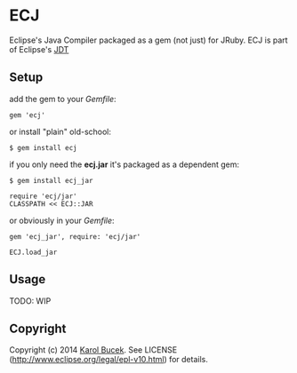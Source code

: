 # ECJ

Eclipse's Java Compiler packaged as a gem (not just) for JRuby.
ECJ is part of Eclipse's [JDT](http://projects.eclipse.org/projects/eclipse.jdt)

## Setup

add the gem to your *Gemfile*:

    gem 'ecj'

or install "plain" old-school:

    $ gem install ecj

if you only need the **ecj.jar** it's packaged as a dependent gem:

    $ gem install ecj_jar

    require 'ecj/jar'
    CLASSPATH << ECJ::JAR

or obviously in your *Gemfile*:

    gem 'ecj_jar', require: 'ecj/jar'

    ECJ.load_jar


## Usage

TODO: WIP


## Copyright

Copyright (c) 2014 [Karol Bucek](http://kares.org).
See LICENSE (http://www.eclipse.org/legal/epl-v10.html) for details.